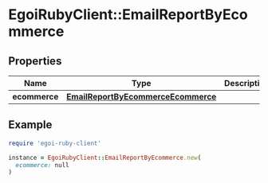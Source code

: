 # EgoiRubyClient::EmailReportByEcommerce

## Properties

| Name | Type | Description | Notes |
| ---- | ---- | ----------- | ----- |
| **ecommerce** | [**EmailReportByEcommerceEcommerce**](EmailReportByEcommerceEcommerce.md) |  | [optional] |

## Example

```ruby
require 'egoi-ruby-client'

instance = EgoiRubyClient::EmailReportByEcommerce.new(
  ecommerce: null
)
```


